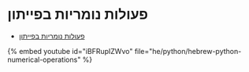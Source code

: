 # פעולות נומריות בפייתון

* [ פעולות נומריות בפייתון](https://code-maven.com/slides/python/rectangular-basic)

{% embed youtube id="iBFRupIZWvo" file="he/python/hebrew-python-numerical-operations" %}

